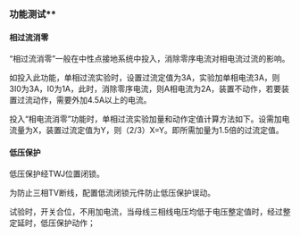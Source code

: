 ### 功能测试**

#### 相过流消零

“相过流消零”一般在中性点接地系统中投入，消除零序电流对相电流过流的影响。

如投入此功能，单相过流实验时，设置过流定值为3A，实验加单相电流3A，则3I0为3A，I0为1A，此时，消除零序电流，则A相电流为2A，装置不动作，若要装置过流动作，需要外加4.5A以上的电流。

投入“相电流消零”功能时，单相过流实验加量和动作定值计算方法如下。设需加电流量为X，装置过流定值为Y，则（2/3）X=Y。即所需加量为1.5倍的过流定值。

 

#### 低压保护

低压保护经TWJ位置闭锁。

为防止三相TV断线，配置低流闭锁元件防止低压保护误动。

试验时，开关合位，不用加电流，当母线三相线电压均低于电压整定值时，经过整定延时，低压保护动作；